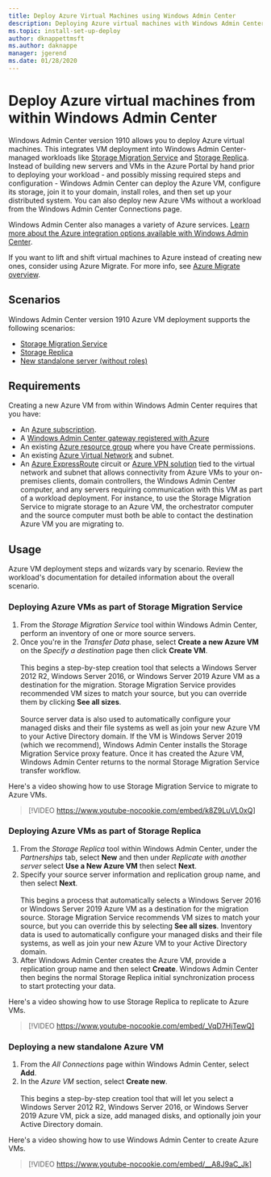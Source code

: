 ```yaml
---
title: Deploy Azure Virtual Machines using Windows Admin Center
description: Deploying Azure virtual machines with Windows Admin Center. Configuring Azure virtual machines as part of Windows Admin Center-managed scenarios.
ms.topic: install-set-up-deploy
author: dknappettmsft
ms.author: daknappe
manager: jgerend
ms.date: 01/28/2020
---
```


# Deploy Azure virtual machines from within Windows Admin Center

Windows Admin Center version 1910 allows you to deploy Azure virtual machines. This integrates VM deployment into Windows Admin Center-managed workloads like [Storage Migration Service](../../../storage/storage-migration-service/overview.md) and [Storage Replica](../../../storage/storage-replica/storage-replica-overview.md). Instead of building new servers and VMs in the Azure Portal by hand prior to deploying your workload - and possibly missing required steps and configuration - Windows Admin Center can deploy the Azure VM, configure its storage, join it to your domain, install roles, and then set up your distributed system. You can also deploy new Azure VMs without a workload from the Windows Admin Center Connections page.

Windows Admin Center also manages a variety of Azure services. [Learn more about the Azure integration options available with Windows Admin Center](./index.md).

If you want to lift and shift virtual machines to Azure instead of creating new ones, consider using Azure Migrate. For more info, see [Azure Migrate overview](/azure/migrate/migrate-services-overview).

## Scenarios

Windows Admin Center version 1910 Azure VM deployment supports the following scenarios:

- [Storage Migration Service](../../../storage/storage-migration-service/overview.md)
- [Storage Replica](../../../storage/storage-replica/storage-replica-overview.md)
- [New standalone server (without roles)](index.md#extend-on-premises-capacity-with-azure)

## Requirements

Creating a new Azure VM from within Windows Admin Center requires that you have:

- An [Azure subscription](https://azure.microsoft.com).
- A [Windows Admin Center gateway registered with Azure](azure-integration.md)
- An existing [Azure resource group](/azure/azure-resource-manager/management/overview) where you have Create permissions.
- An existing [Azure Virtual Network](/azure/virtual-network/virtual-networks-overview) and subnet.
- An [Azure ExpressRoute](https://azure.microsoft.com/services/expressroute/) circuit or [Azure VPN solution](https://azure.microsoft.com/services/vpn-gateway/) tied to the virtual network and subnet that allows connectivity from Azure VMs to your on-premises clients, domain controllers, the Windows Admin Center computer, and any servers requiring communication with this VM as part of a workload deployment. For instance, to use the Storage Migration Service to migrate storage to an Azure VM, the orchestrator computer and the source computer must both be able to contact the destination Azure VM you are migrating to.

## Usage

Azure VM deployment steps and wizards vary by scenario. Review the workload's documentation for detailed information about the overall scenario.

### Deploying Azure VMs as part of Storage Migration Service

1. From the *Storage Migration Service* tool within Windows Admin Center, perform an inventory of one or more source servers.
2. Once you're in the *Transfer Data* phase, select **Create a new Azure VM** on the *Specify a destination* page then click **Create VM**.<br><br>
This begins a step-by-step creation tool that selects a Windows Server 2012 R2, Windows Server 2016, or Windows Server 2019 Azure VM as a destination for the migration. Storage Migration Service provides recommended VM sizes to match your source, but you can override them by clicking **See all sizes**.
<br><br>Source server data is also used to automatically configure your managed disks and their file systems as well as join your new Azure VM to your Active Directory domain. If the VM is Windows Server 2019 (which we recommend), Windows Admin Center installs the Storage Migration Service proxy feature. Once it has created the Azure VM, Windows Admin Center returns to the normal Storage Migration Service transfer workflow.

Here's a video showing how to use Storage Migration Service to migrate to Azure VMs.

> [!VIDEO https://www.youtube-nocookie.com/embed/k8Z9LuVL0xQ]

### Deploying Azure VMs as part of Storage Replica

1. From the *Storage Replica* tool within Windows Admin Center, under the *Partnerships* tab, select **New** and then under *Replicate with another server* select **Use a New Azure VM** then select **Next**.
2. Specify your source server information and replication group name, and then select **Next**.<br><br>
This begins a process that automatically selects a Windows Server 2016 or Windows Server 2019 Azure VM as a destination for the migration source. Storage Migration Service recommends VM sizes to match your source, but you can override this by selecting **See all sizes**. Inventory data is used to automatically configure your managed disks and their file systems, as well as join your new Azure VM to your Active Directory domain.
3. After Windows Admin Center creates the Azure VM, provide a replication group name and then select **Create**. Windows Admin Center then begins the normal Storage Replica initial synchronization process to start protecting your data.

Here's a video showing how to use Storage Replica to replicate to Azure VMs.

> [!VIDEO https://www.youtube-nocookie.com/embed/_VqD7HjTewQ]

### Deploying a new standalone Azure VM

1. From the *All Connections* page within Windows Admin Center, select **Add**.
2. In the *Azure VM* section, select **Create new**.<br><br> This begins a step-by-step creation tool that will let you select a Windows Server 2012 R2, Windows Server 2016, or Windows Server 2019 Azure VM, pick a size, add managed disks, and optionally join your Active Directory domain.

Here's a video showing how to use Windows Admin Center to create Azure VMs.

> [!VIDEO https://www.youtube-nocookie.com/embed/__A8J9aC_Jk]

